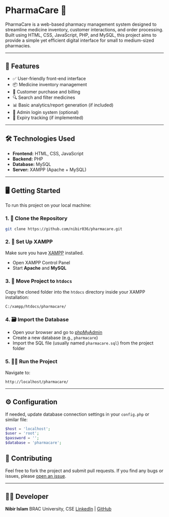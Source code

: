 # PharmaCare 💊

PharmaCare is a web-based pharmacy management system designed to streamline medicine inventory, customer interactions, and order processing. Built using HTML, CSS, JavaScript, PHP, and MySQL, this project aims to provide a simple yet efficient digital interface for small to medium-sized pharmacies.

---

## 🚀 Features

- ✅ User-friendly front-end interface
- 📦 Medicine inventory management
- 🧾 Customer purchase and billing
- 🔍 Search and filter medicines
- 📊 Basic analytics/report generation (if included)
- 🔐 Admin login system (optional)
- 📅 Expiry tracking (if implemented)

---

## 🛠️ Technologies Used

- **Frontend:** HTML, CSS, JavaScript  
- **Backend:** PHP  
- **Database:** MySQL  
- **Server:** XAMPP (Apache + MySQL)  

---

## 🖥️ Getting Started

To run this project on your local machine:

### 1. 🔽 Clone the Repository
```bash
git clone https://github.com/nibir036/pharmacare.git
````

### 2. 🧰 Set Up XAMPP

Make sure you have [XAMPP](https://www.apachefriends.org/index.html) installed.

* Open XAMPP Control Panel
* Start **Apache** and **MySQL**

### 3. 📁 Move Project to `htdocs`

Copy the cloned folder into the `htdocs` directory inside your XAMPP installation:

```
C:/xampp/htdocs/pharmacare/
```

### 4. 🗃️ Import the Database

* Open your browser and go to [phpMyAdmin](http://localhost/phpmyadmin)
* Create a new database (e.g., `pharmacare`)
* Import the SQL file (usually named `pharmacare.sql`) from the project folder

### 5. 🏃‍♂️ Run the Project

Navigate to:

```
http://localhost/pharmacare/
```

---

## ⚙️ Configuration

If needed, update database connection settings in your `config.php` or similar file:

```php
$host = 'localhost';
$user = 'root';
$password = '';
$database = 'pharmacare';
```


## 🤝 Contributing

Feel free to fork the project and submit pull requests.
If you find any bugs or issues, please [open an issue](https://github.com/nibir036/pharmacare/issues).

---

## 👨‍💻 Developer

**Nibir Islam**
BRAC University, CSE
[LinkedIn](https://www.linkedin.com/in/nibir036) | [GitHub](https://github.com/nibir036)

